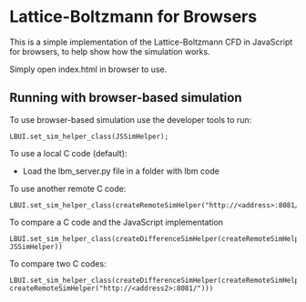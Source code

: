 # Lattice-Boltzmann for Browsers

This is a simple implementation of the Lattice-Boltzmann CFD  in JavaScript for browsers, to help show how the simulation works.

Simply open index.html in browser to use.

## Running with browser-based simulation

To use browser-based simulation use the developer tools to run:

    LBUI.set_sim_helper_class(JSSimHelper);

To use a local C code (default):

- Load the lbm_server.py file in a folder with lbm code

To use another remote C code:

    LBUI.set_sim_helper_class(createRemoteSimHelper("http://<address>:8081/"))

To compare a C code and the JavaScript implementation 

    LBUI.set_sim_helper_class(createDifferenceSimHelper(createRemoteSimHelper("http://<address>:8081/"), JSSimHelper))

To compare two C codes:

    LBUI.set_sim_helper_class(createDifferenceSimHelper(createRemoteSimHelper("http://<address1>:8081/"), createRemoteSimHelper("http://<address2>:8081/")))
